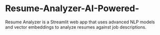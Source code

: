 # Resume-Analyzer-AI-Powered-
Resume Analyzer is a Streamlit web app that uses advanced NLP models and vector embeddings to analyze resumes against job descriptions.
